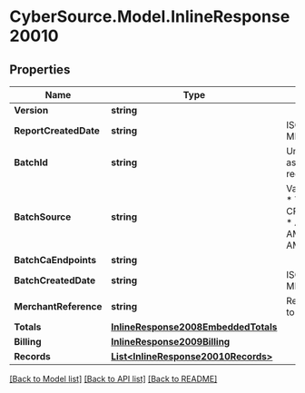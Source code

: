 # CyberSource.Model.InlineResponse20010
## Properties

Name | Type | Description | Notes
------------ | ------------- | ------------- | -------------
**Version** | **string** |  | [optional] 
**ReportCreatedDate** | **string** | ISO-8601 format: yyyy-MM-ddTHH:mm:ssZ | [optional] 
**BatchId** | **string** | Unique identification number assigned to the submitted request. | [optional] 
**BatchSource** | **string** | Valid Values:   * SCHEDULER   * TOKEN_API   * CREDIT_CARD_FILE_UPLOAD   * AMEX_REGSITRY   * AMEX_REGISTRY_API   * AMEX_MAINTENANCE  | [optional] 
**BatchCaEndpoints** | **string** |  | [optional] 
**BatchCreatedDate** | **string** | ISO-8601 format: yyyy-MM-ddTHH:mm:ssZ | [optional] 
**MerchantReference** | **string** | Reference used by merchant to identify batch. | [optional] 
**Totals** | [**InlineResponse2008EmbeddedTotals**](InlineResponse2008EmbeddedTotals.md) |  | [optional] 
**Billing** | [**InlineResponse2009Billing**](InlineResponse2009Billing.md) |  | [optional] 
**Records** | [**List&lt;InlineResponse20010Records&gt;**](InlineResponse20010Records.md) |  | [optional] 

[[Back to Model list]](../README.md#documentation-for-models) [[Back to API list]](../README.md#documentation-for-api-endpoints) [[Back to README]](../README.md)

